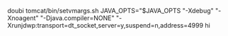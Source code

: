 doubi
tomcat/bin/setvmargs.sh
JAVA_OPTS="$JAVA_OPTS "-Xdebug" "-Xnoagent" "-Djava.compiler=NONE" "-Xrunjdwp:transport=dt_socket,server=y,suspend=n,address=4999
hi
